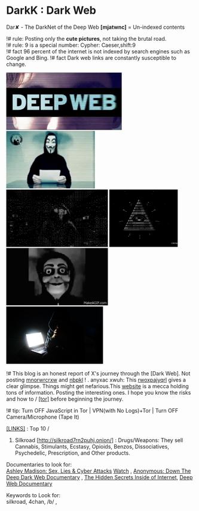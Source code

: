# DarkK : Dark Web
Dar✘ - The DarkNet of the Deep Web <b>[mjatwnc]</b> = Un-indexed contents

!# rule: Posting only the <b>cute pictures</b>, not taking the brutal road. <br/>
!# rule: 9 is a special number: Cypher: Caeser,shift:9 <br/>
!# fact 96 percent of the internet is not indexed by search engines such as Google and Bing.
!# fact Dark web links are constantly susceptible to change.

<img src="https://github.com/SKKSaikia/DarkK/blob/master/img/deepD.jpg" height=153px><a> </a><img src="https://github.com/SKKSaikia/DarkK/blob/master/anon.gif" height=153px><a> </a><img src="https://github.com/SKKSaikia/DarkK/blob/master/img/hc.gif" height=153px><a> </a><img src="https://github.com/SKKSaikia/DarkK/blob/master/img/ill.gif" height=153px><a> </a><img src="https://github.com/SKKSaikia/DarkK/blob/master/img/XrSwhd.gif" height=153px><a> </a><img src="https://github.com/SKKSaikia/DarkK/blob/master/img/eqvrMKE.jpg" height=153px>

!#  This blog is an honest report of X's journey through the [Dark Web]. Not posting [mnorwrcrxw](https://en.wikipedia.org/wiki/Dark_web) and [nbpkl](https://darkwebnews.com/deep-web/) ! . anyxac xwuh: This [rwoxpajyqrl](https://github.com/SKKSaikia/DarkK/blob/master/img/fkbkjb.png) gives a clear glimpse. Things might get nefarious.This [website](https://darkwebnews.com/) is a mecca holding tons of information. Posting the interesting ones. I hope you know the risks and how to / [[tor]](https://www.torproject.org/) before beginning the journey.

!# tip: Turn OFF JavaScript in Tor | VPN(with No Logs)+Tor | Turn OFF Camera/Microphone (Tape It)

[[LINKS]](https://darkwebnews.com/deep-web-links/) : Top 10 /
1) Silkroad [http://silkroad7rn2puhj.onion/] : Drugs/Weapons: They sell Cannabis, Stimulants, Ecstasy, Opioids, Benzos, Dissociatives, Psychedelic, Prescription, and Other products.

Documentaries to look for: <br/>
[Ashley Madison: Sex, Lies & Cyber Attacks](https://www.imdb.com/title/tt6798722/) [Watch](https://youtu.be/JmE5Q7DBDmk) , [Anonymous: Down The Deep Dark Web Documentary](https://youtu.be/osln0IWh__Q) , [The Hidden Secrets Inside of Internet](https://youtu.be/J77VKWLdcfE), [Deep Web Documentary](https://youtu.be/Ax7r9Y9LBdA)

Keywords to Look for: <br/>
silkroad, 4chan, /b/ , 

